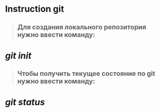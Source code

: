 # Instruction git

>## Для создания локального репозитория нужно ввести команду:

# _**git** init_

>## Чтобы получить текущее состояние по git нужно ввести команду:

# _**git** status_